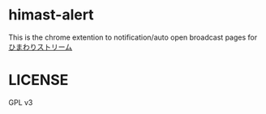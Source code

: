 # himast-alert
This is the chrome extention to notification/auto open broadcast pages for [ひまわりストリーム](http://himast.in)

# LICENSE

GPL v3

